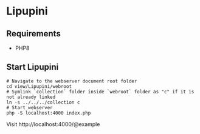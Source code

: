 # Lipupini

## Requirements

- PHP8

## Start Lipupini

```shell
# Navigate to the webserver document root folder
cd view/Lipupini/webroot
# Symlink `collection` folder inside `webroot` folder as "c" if it is not already linked
ln -s ../../../collection c
# Start webserver
php -S localhost:4000 index.php
```

Visit http://localhost:4000/@example
